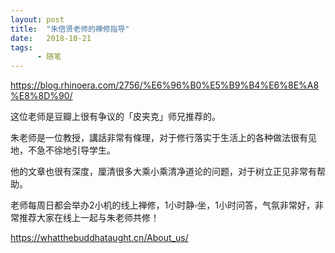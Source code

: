 ```yaml
---
layout: post
title:  "朱倍贤老师的禅修指导"
date:   2018-10-21
tags:
      - 随笔
---
```



https://blog.rhinoera.com/2756/%E6%96%B0%E5%B9%B4%E6%8E%A8%E8%8D%90/

这位老师是豆瓣上很有争议的「皮夹克」师兄推荐的。



朱老师是一位教授，講話非常有條理，对于修行落实于生活上的各种做法很有见地，不急不徐地引导学生。



他的文章也很有深度，厘清很多大乘小乘清净道论的问题，对于树立正见非常有帮助。



老师每周日都会举办2小机的线上禅修，1小时静▫坐，1小时问答，气氛非常好，非常推荐大家在线上一起与朱老师共修！



https://whatthebuddhataught.cn/About_us/



